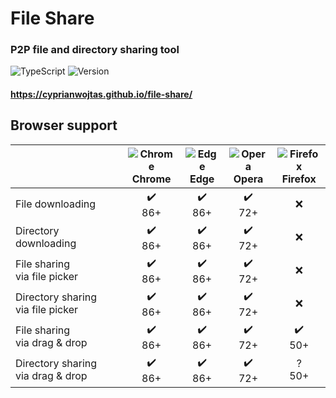 # File Share
### P2P file and directory sharing tool

![TypeScript](https://badgen.net/badge/icon/typescript?icon=typescript&label)
![Version](https://badgen.net/badge/version/alpha%200.0.1/yellow)


#### https://cyprianwojtas.github.io/file-share/

## Browser support
|| ![Chrome](https://raw.githubusercontent.com/alrra/browser-logos/master/src/chrome/chrome_48x48.png)<br>Chrome | ![Edge](https://raw.githubusercontent.com/alrra/browser-logos/master/src/edge/edge_48x48.png)<br>Edge | ![Opera](https://raw.githubusercontent.com/alrra/browser-logos/master/src/opera/opera_48x48.png)<br>Opera | ![Firefox](https://raw.githubusercontent.com/alrra/browser-logos/master/src/firefox/firefox_48x48.png)<br>Firefox |
|:---|:---:|:---:|:---:|:---:|
| File downloading | ✔️ <br> 86+ | ✔️ <br> 86+ | ✔️ <br> 72+ | ❌ |
| Directory downloading | ✔️ <br> 86+ | ✔️ <br> 86+ | ✔️ <br> 72+ | ❌ |
| File sharing<br>via file picker | ✔️ <br> 86+ | ✔️ <br> 86+ | ✔️ <br> 72+ | ❌ |
| Directory sharing<br>via file picker | ✔️ <br> 86+ | ✔️ <br> 86+ | ✔️ <br> 72+ | ❌ |
| File sharing<br>via drag & drop | ✔️ <br> 86+ | ✔️ <br> 86+ | ✔️ <br> 72+ | ✔️ <br> 50+ |
| Directory sharing<br>via drag & drop | ✔️ <br> 86+ | ✔️ <br> 86+ | ✔️ <br> 72+ | ? <br> 50+ |
